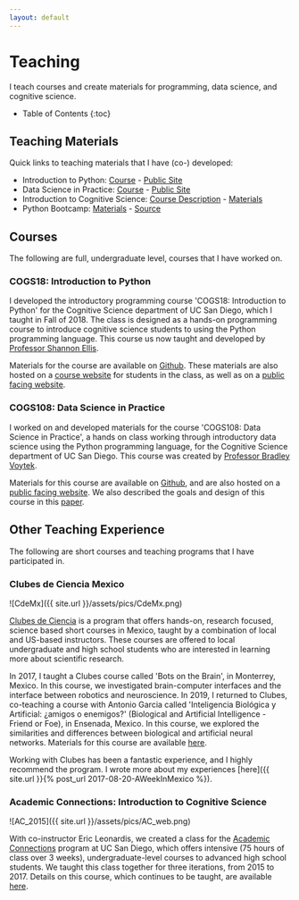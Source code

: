 ```yaml
---
layout: default
---
```


# Teaching

I teach courses and create materials for programming, data science, and cognitive science.

* Table of Contents
{:toc}

## Teaching Materials

Quick links to teaching materials that I have (co-) developed:
- Introduction to Python: [Course](https://github.com/COGS18) - [Public Site](https://introductorypython.github.io/)
- Data Science in Practice: [Course](https://github.com/COGS108) - [Public Site](https://datascienceinpractice.github.io/)
- Introduction to Cognitive Science: [Course Description](https://academicconnections.ucsd.edu/onlinecourses/intro-cogsci.html) - [Materials](https://github.com/TomDonoghue/CogSciClass)
- Python Bootcamp: [Materials](https://nbviewer.jupyter.org/github/TomDonoghue/PythonBootcamp/blob/master/ProgrammingWithPython.ipynb?flush_cache=true) - [Source](https://github.com/TomDonoghue/PythonBootcamp)

## Courses

The following are full, undergraduate level, courses that I have worked on.

### COGS18: Introduction to Python

I developed the introductory programming course 'COGS18: Introduction to Python' for the Cognitive Science department of UC San Diego, which I taught in Fall of 2018. The class is designed as a hands-on programming course to introduce cognitive science students to using the Python programming language. This course us now taught and developed by [Professor Shannon Ellis](http://www.shanellis.com).

Materials for the course are available on [Github](https://github.com/cogs18). These materials are also hosted on a [course website](https://cogs18.github.io/intro/) for students in the class, as well as on a [public facing website](https://introductorypython.github.io/).

### COGS108: Data Science in Practice

I worked on and developed materials for the course 'COGS108: Data Science in Practice', a hands on class working through introductory data science using the Python programming language, for the Cognitive Science department of UC San Diego. This course was created by [Professor Bradley Voytek](https://voyteklab.com/).

Materials for this course are available on [Github](https://github.com/cogs108), and are also hosted on a [public facing website](https://datascienceinpractice.github.io/). We also described the goals and design of this course in this [paper](LINK).

## Other Teaching Experience

The following are short courses and teaching programs that I have participated in.

### Clubes de Ciencia Mexico

![CdeMx]({{ site.url }}/assets/pics/CdeMx.png)

[Clubes de Ciencia](https://www.clubesdeciencia.mx) is a program that offers hands-on, research focused, science based short courses in Mexico, taught by a combination of local and US-based instructors. These courses are offered to local undergraduate and high school students who are interested in learning more about scientific research.

In 2017, I taught a Clubes course called 'Bots on the Brain', in Monterrey, Mexico. In this course, we investigated brain-computer interfaces and the interface between robotics and neuroscience. In 2019, I returned to Clubes, co-teaching a course with Antonio Garcia called 'Inteligencia Biológica y Artificial: ¿amigos o enemigos?' (Biological and Artificial Intelligence - Friend or Foe), in Ensenada, Mexico. In this course, we explored the similarities and differences between biological and artificial neural networks. Materials for this course are available [here](https://github.com/TomDonoghue/NeuroAI).

Working with Clubes has been a fantastic experience, and I highly recommend the program. I wrote more about my experiences [here]({{ site.url }}{% post_url 2017-08-20-AWeekInMexico %}).

### Academic Connections: Introduction to Cognitive Science

![AC_2015]({{ site.url }}/assets/pics/AC_web.png)

With co-instructor Eric Leonardis, we created a class for the [Academic Connections](https://academicconnections.ucsd.edu) program at UC San Diego, which offers intensive (75 hours of class over 3 weeks), undergraduate-level courses to advanced high school students. We taught this class together for three iterations, from 2015 to 2017. Details on this course, which continues to be taught, are available [here](https://academicconnections.ucsd.edu/courses/intro-cogsci.html).
